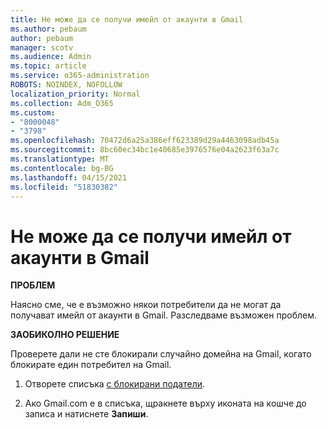 ```yaml
---
title: Не може да се получи имейл от акаунти в Gmail
ms.author: pebaum
author: pebaum
manager: scotv
ms.audience: Admin
ms.topic: article
ms.service: o365-administration
ROBOTS: NOINDEX, NOFOLLOW
localization_priority: Normal
ms.collection: Adm_O365
ms.custom:
- "8000048"
- "3798"
ms.openlocfilehash: 70472d6a25a386eff623389d29a4463098adb45a
ms.sourcegitcommit: 8bc60ec34bc1e40685e3976576e04a2623f63a7c
ms.translationtype: MT
ms.contentlocale: bg-BG
ms.lasthandoff: 04/15/2021
ms.locfileid: "51830382"
---
```

# <a name="unable-to-receive-email-from-gmail-accounts"></a>Не може да се получи имейл от акаунти в Gmail

**ПРОБЛЕМ**

Наясно сме, че е възможно някои потребители да не могат да получават имейл от акаунти в Gmail. Разследваме възможен проблем.

**ЗАОБИКОЛНО РЕШЕНИЕ**

Проверете дали не сте блокирали случайно домейна на Gmail, когато блокирате един потребител на Gmail.

1. Отворете списъка [с блокирани податели](https://go.microsoft.com/fwlink/?linkid=2121010).

2. Ако Gmail.com е в списъка, щракнете върху иконата на кошче до записа и натиснете **Запиши**.

